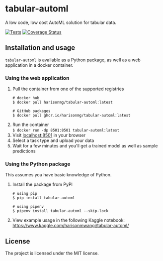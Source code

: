 # tabular-automl
A low code, low cost AutoML solution for tabular data.

[![Tests](https://github.com/harisonmg/tabular-automl/actions/workflows/ci.yml/badge.svg)](https://github.com/harisonmg/tabular-automl/actions/workflows/ci.yml)
[![Coverage Status](https://coveralls.io/repos/github/harisonmg/tabular-automl/badge.svg?branch=main)](https://coveralls.io/github/harisonmg/tabular-automl?branch=main)

## Installation and usage

`tabular-automl` is available as a Python package, as well as a web application in a docker container.

### Using the web application

1. Pull the container from one of the supported registries
    ```
    # docker hub
    $ docker pull harisonmg/tabular-automl:latest

    # GitHub packages
    $ docker pull ghcr.io/harisonmg/tabular-automl:latest
    ```
1. Run the container \
    `$ docker run -dp 8501:8501 tabular-automl:latest`
1. Visit [localhost:8501](http://localhost:8501) in your browser
1. Select a task type and upload your data
1. Wait for a few minutes and you'll get a trained model as well as sample predictions


### Using the Python package

This assumes you have basic knowledge of Python.

1. Install the package from PyPI
    ```
    # using pip
    $ pip install tabular-automl

    # using pipenv
    $ pipenv install tabular-automl --skip-lock
    ```

2. View example usage in the following Kaggle notebook: \
    https://www.kaggle.com/harisonmwangi/tabular-automl/


## License

The project is licensed under the MIT license.
